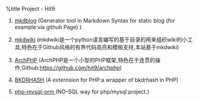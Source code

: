 %title Project - Hit9
1. [mkdblog](https://github.com/hit9/mkdblog) (Generator tool in Markdown Syntax for static blog (for example:via github Page) )
1. [mkdwiki](../wiki/mkdwiki/index.html) (mkdwiki是一个python语言编写的基于目录的用来组织wiki的小工具,特色在于Github风格的有界代码高亮和模板支持,本站基于mkdwiki)

2. [ArchPHP](http://archphp.sinaapp.com/) (ArchPHP是一个小型的PHP框架,特色在于连贯的操作,Github:https://github.com/hit9/archphp)

3. [BKDRHASH](https://github.com/hit9/BKDRHash) (A externsion for PHP:a wrapper of bkdrhash in PHP)

4. [php-mysql-orm ](../wiki/php-mysql-orm) (NO-SQL way for php/mysql project.)
